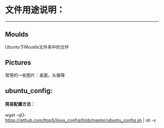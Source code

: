 # 文件用途说明：

---

## Moulds
Ubuntu下Moulds文件夹中的文件

## Pictures
常用的一些图片：桌面，头像等

## ubuntu_config: 
#### 简易配置方法：
wget -qO- https://github.com/ttop5/linux_config/blob/master/ubuntu_config.sh | sh -x
